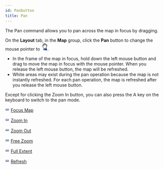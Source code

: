 ```yaml
---
id: Panbutton
title: Pan
---
```

The Pan command allows you to pan across the map in focus by dragging.

On the **Layout** tab, in the **Map** group, click the **Pan** button to change the mouse pointer to ![](img-en/panStatus.png).

  * In the frame of the map in focus, hold down the left mouse button and drag to move the map in focus with the mouse pointer. When you release the left mouse button, the map will be refreshed.
  * White areas may exist during the pan operation because the map is not instantly refreshed. For each pan operation, the map is refreshed after you release the left mouse button.

Except for clicking the Zoom In button, you can also press the A key on the keyboard to switch to the pan mode.

![](../../img/smalltitle.png) [Focus Map](LockMapButton.htm)

![](../../img/smalltitle.png) [Zoom In](Zoominbutton.htm)

![](../../img/smalltitle.png) [Zoom Out](Zoomoutbutton.htm)

![](../../img/smalltitle.png) [Free Zoom](Zoomfreebutton.htm)

![](../../img/smalltitle.png) [Full Extent](EntireViewbutton.htm)

![](../../img/smalltitle.png) [Refresh](RefreshMapbutton.htm)